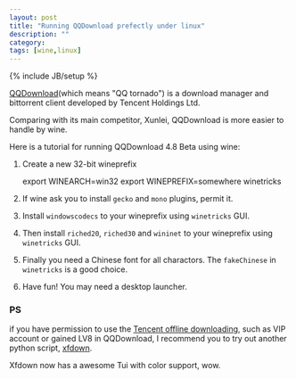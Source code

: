 ```yaml
---
layout: post
title: "Running QQDownload prefectly under linux"
description: ""
category: 
tags: [wine,linux]
---
```

{% include JB/setup %}

[QQDownload](http://xf.qq.com/index.html)(which means "QQ tornado") is a download manager and bittorrent client developed by Tencent Holdings Ltd.

Comparing with its main competitor, Xunlei, QQDownload is more easier to handle by wine.

Here is a tutorial for running QQDownload 4.8 Beta using wine:

1. Create a new 32-bit wineprefix

	export WINEARCH=win32
	export WINEPREFIX=somewhere winetricks

2. If wine ask you to install `gecko` and `mono` plugins, permit it.
3. Install `windowscodecs` to your wineprefix using `winetricks` GUI.
4. Then install `riched20`, `riched30` and `wininet` to your wineprefix using `winetricks` GUI.
5. Finally you need a Chinese font for all charactors. The `fakeChinese` in `winetricks` is a good choice.
6. Have fun! You may need a desktop launcher.

### PS

if you have permission to use the [Tencent offline downloading](http://lixian.qq.com/login.html), 
such as VIP account or gained LV8 in QQDownload, I recommend you to try out another python script, [xfdown](https://github.com/kikyous/xfdown).

Xfdown now has a awesome Tui with color support, wow.
